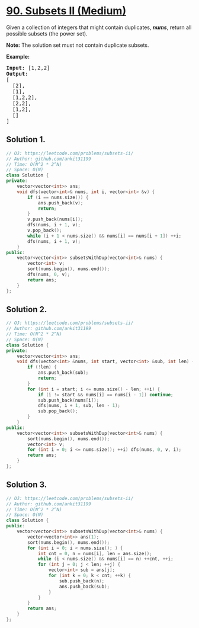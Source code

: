 # [90. Subsets II (Medium)](https://leetcode.com/problems/subsets-ii/)

<p>Given a collection of integers that might contain duplicates, <strong><em>nums</em></strong>, return all possible subsets (the power set).</p>

<p><strong>Note:</strong> The solution set must not contain duplicate subsets.</p>

<p><strong>Example:</strong></p>

<pre><strong>Input:</strong> [1,2,2]
<strong>Output:</strong>
[
  [2],
  [1],
  [1,2,2],
  [2,2],
  [1,2],
  []
]
</pre>


## Solution 1.

```cpp
// OJ: https://leetcode.com/problems/subsets-ii/
// Author: github.com/ankit31199
// Time: O(N^2 * 2^N)
// Space: O(N)
class Solution {
private:
    vector<vector<int>> ans;
    void dfs(vector<int>& nums, int i, vector<int> &v) {
        if (i == nums.size()) {
            ans.push_back(v);
            return;
        }
        v.push_back(nums[i]);
        dfs(nums, i + 1, v);
        v.pop_back();
        while (i + 1 < nums.size() && nums[i] == nums[i + 1]) ++i;
        dfs(nums, i + 1, v);
    }
public:
    vector<vector<int>> subsetsWithDup(vector<int>& nums) {
        vector<int> v;
        sort(nums.begin(), nums.end());
        dfs(nums, 0, v);
        return ans;
    }
};
```

## Solution 2.

```cpp
// OJ: https://leetcode.com/problems/subsets-ii/
// Author: github.com/ankit31199
// Time: O(N^2 * 2^N)
// Space: O(N)
class Solution {
private:
    vector<vector<int>> ans;
    void dfs(vector<int> &nums, int start, vector<int> &sub, int len) {
        if (!len) {
            ans.push_back(sub);
            return;
        }
        for (int i = start; i <= nums.size() - len; ++i) {
            if (i != start && nums[i] == nums[i - 1]) continue;
            sub.push_back(nums[i]);
            dfs(nums, i + 1, sub, len - 1);
            sub.pop_back();
        }
    }
public:
    vector<vector<int>> subsetsWithDup(vector<int>& nums) {
        sort(nums.begin(), nums.end());
        vector<int> v;
        for (int i = 0; i <= nums.size(); ++i) dfs(nums, 0, v, i);
        return ans;
    }
};
```

## Solution 3.

```cpp
// OJ: https://leetcode.com/problems/subsets-ii/
// Author: github.com/ankit31199
// Time: O(N^2 * 2^N)
// Space: O(N)
class Solution {
public:
    vector<vector<int>> subsetsWithDup(vector<int>& nums) {
        vector<vector<int>> ans(1);
        sort(nums.begin(), nums.end());
        for (int i = 0; i < nums.size(); ) {
            int cnt = 0, n = nums[i], len = ans.size();
            while (i < nums.size() && nums[i] == n) ++cnt, ++i;
            for (int j = 0; j < len; ++j) {
                vector<int> sub = ans[j];
                for (int k = 0; k < cnt; ++k) {
                    sub.push_back(n);
                    ans.push_back(sub);
                }
            }
        }
        return ans;
    }
};
```

